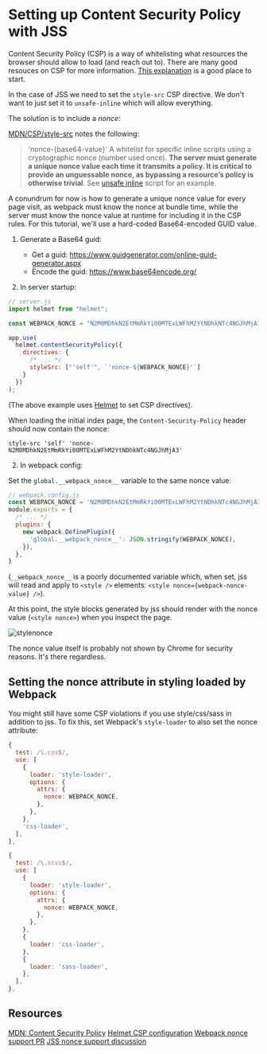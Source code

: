 # Setting up Content Security Policy with JSS

Content Security Policy (CSP) is a way of whitelisting what resources the browser should allow to load (and reach out to). There are many good resouces on CSP for more information. [This explanation](https://helmetjs.github.io/docs/csp/) is a good place to start.

In the case of JSS we need to set the `style-src` CSP directive. We don't want to just set it to `unsafe-inline` which will allow everything.

The solution is to include a _nonce_:

[MDN/CSP/style-src](https://developer.mozilla.org/en-US/docs/Web/HTTP/Headers/Content-Security-Policy/style-src) notes the following:

> 'nonce-{base64-value}'
> A whitelist for specific inline scripts using a cryptographic nonce (number used once). **The server must generate a unique nonce value each time it transmits a policy. It is critical to provide an unguessable nonce, as bypassing a resource’s policy is otherwise trivial**. See [unsafe inline](https://developer.mozilla.org/en-US/docs/Web/HTTP/Headers/Content-Security-Policy/script-src#Unsafe_inline_script) script for an example.

A conundrum for now is how to generate a unique nonce value for every page visit, as webpack must know the nonce at bundle time, while the server must know the nonce value at runtime for including it in the CSP rules. For this tutorial, we'll use a hard-coded Base64-encoded GUID value.

1. Generate a Base64 guid:

   * Get a guid: https://www.guidgenerator.com/online-guid-generator.aspx
   * Encode the guid: https://www.base64encode.org/

1. In server startup:

```js
// server.js
import helmet from "helmet";

const WEBPACK_NONCE = "N2M0MDhkN2EtMmRkYi00MTExLWFhM2YtNDhkNTc4NGJhMjA3";

app.use(
  helmet.contentSecurityPolicy({
    directives: {
      /* ... */
      styleSrc: ["'self'", `'nonce-${WEBPACK_NONCE}'`]
    }
  })
);
```

(The above example uses [Helmet](https://helmetjs.github.io/) to set CSP directives).

When loading the initial index page, the `Content-Security-Policy` header should now contain the nonce:

```
style-src 'self' 'nonce-N2M0MDhkN2EtMmRkYi00MTExLWFhM2YtNDhkNTc4NGJhMjA3'
```

2. In webpack config:

Set the `global.__webpack_nonce__` variable to the same nonce value:

```js
// webpack.config.js
const WEBPACK_NONCE = 'N2M0MDhkN2EtMmRkYi00MTExLWFhM2YtNDhkNTc4NGJhMjA3'
module.exports = {
  /* ... */
  plugins: {
    new webpack.DefinePlugin({
      'global.__webpack_nonce__': JSON.stringify(WEBPACK_NONCE),
    }),
  },
}
```

(`__webpack_nonce__` is a poorly documented variable which, when set, jss will read and apply to `<style />` elements: `<style nonce={webpack-nonce-value} />`).

At this point, the style blocks generated by jss should render with the nonce value (`<style nonce>`) when you inspect the page.

![stylenonce](https://user-images.githubusercontent.com/2316274/35198155-e9472bc6-feea-11e7-9ef8-eac110590c59.PNG)

The nonce value itself is probably not shown by Chrome for security reasons. It's there regardless.

## Setting the nonce attribute in styling loaded by Webpack

You might still have some CSP violations if you use style/css/sass in addition to jss. To fix this, set Webpack's `style-loader` to also set the nonce attribute:

```js
{
  test: /\.css$/,
  use: [
    {
      loader: 'style-loader',
      options: {
        attrs: {
          nonce: WEBPACK_NONCE,
        },
      },
    },
    'css-loader',
  ],
},

{
  test: /\.scss$/,
  use: [
    {
      loader: 'style-loader',
      options: {
        attrs: {
          nonce: WEBPACK_NONCE,
        },
      },
    },
    {
      loader: 'css-loader',
    },
    {
      loader: 'sass-loader',
    },
  ],
},
```

## Resources

[MDN: Content Security Policy](https://developer.mozilla.org/en-US/docs/Web/HTTP/CSP)
[Helmet CSP configuration](https://helmetjs.github.io/docs/csp/)
[Webpack nonce support PR](https://github.com/webpack/webpack/pull/3210)
[JSS nonce support discussion](https://github.com/cssinjs/jss/issues/559)
